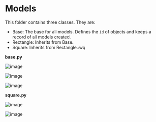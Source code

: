 # Models


This folder contains three classes. They are:
 - Base: The base for all models. Defines the `id` of objects and keeps a record of all models created.
 - Rectangle: Inherits from Base.
 - Square: Inherits from Rectangle.:wq

**base.py**

![image](https://github.com/richie-omondi/alx-higher_level_programming/assets/69873039/f4459170-0fce-4c7c-9b5c-95c72c8b3d92)

![image](https://github.com/richie-omondi/alx-higher_level_programming/assets/69873039/2a13e82c-3edc-4cab-b998-ea82374d6b84)

![image](https://github.com/richie-omondi/alx-higher_level_programming/assets/69873039/260102b7-968a-4fe0-9f0e-0a04b656a030)

**square.py**

![image](https://github.com/richie-omondi/alx-higher_level_programming/assets/69873039/0e52d293-a294-4cf0-8858-31fff08b4c17)

![image](https://github.com/richie-omondi/alx-higher_level_programming/assets/69873039/b5e66b6d-3db2-440a-a291-df9d23e391e2)

